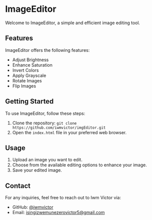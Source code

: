 # ImageEditor

Welcome to ImageEditor, a simple and efficient image editing tool.


## Features

ImageEditor offers the following features:

- Adjust Brightness
- Enhance Saturation
- Invert Colors
- Apply Grayscale
- Rotate Images
- Flip Images

## Getting Started

To use ImageEditor, follow these steps:

1. Clone the repository: `git clone https://github.com/iwmvictor/imgEditor.git`
2. Open the `index.html` file in your preferred web browser.

## Usage

1. Upload an image you want to edit.
2. Choose from the available editing options to enhance your image.
3. Save your edited image.


## Contact

For any inquiries, feel free to reach out to Iwm Victor via:

- GitHub: [@iwmvictor](https://github.com/iwmvictor)
- Email: isingizwemunezerovictor5@gmail.com
